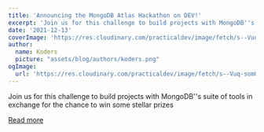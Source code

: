 ```yaml
---
title: 'Announcing the MongoDB Atlas Hackathon on DEV!'
excerpt: 'Join us for this challenge to build projects with MongoDB''s suite of tools in exchange for the chance to win some stellar prizes'
date: '2021-12-13'
coverImage: 'https://res.cloudinary.com/practicaldev/image/fetch/s--Vuq-somU--/c_imagga_scale,f_auto,fl_progressive,h_420,q_auto,w_1000/https://dev-to-uploads.s3.amazonaws.com/uploads/articles/1tah8m0zqe11xt7zknl5.png'
author:
  name: Koders
  picture: "assets/blog/authors/koders.png"
ogImage:
  url: 'https://res.cloudinary.com/practicaldev/image/fetch/s--Vuq-somU--/c_imagga_scale,f_auto,fl_progressive,h_420,q_auto,w_1000/https://dev-to-uploads.s3.amazonaws.com/uploads/articles/1tah8m0zqe11xt7zknl5.png'
---
```


Join us for this challenge to build projects with MongoDB''s suite of tools in exchange for the chance to win some stellar prizes

[Read more](https://dev.to/devteam/announcing-the-mongodb-atlas-hackathon-on-dev-4b6m)
